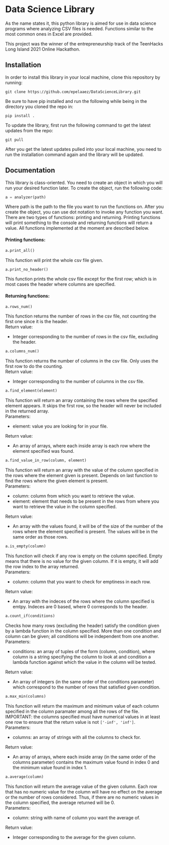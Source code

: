 # Data Science Library
As the name states it, this python library is aimed for use in data science programs where analyzing CSV files is needed. Functions similar to the most common ones in Excel are provided. 

This project was the winner of the entrepreneurship track of the TeenHacks Long Island 2021 Online Hackathon.

## Installation
In order to install this library in your local machine, clone this repository by running:
```
git clone https://github.com/epelaaez/DataScienceLibrary.git
``` 
Be sure to have pip installed and run the following while being in the directory you cloned the repo in:
```
pip install .
```
To update the library, first run the following command to get the latest updates from the repo: 
```
git pull
```
After you get the latest updates pulled into your local machine, you need to run the installation command again and the library will be updated.

## Documentation
This library is class-oriented. You need to create an object in which you will run your desired function later. To create the object, run the following code:
```python
a = analyzer(path)
```
Where path is the path to the file you want to run the functions on. After you create the object, you can use dot notation to invoke any function you want. There are two types of functions: printing and returning. Printing functions will print something to the console and returning functions will return a value. All functions implemented at the moment are described below.

#### Printing functions:
```python
a.print_all()
```
This function will print the whole csv file given.

```python
a.print_no_header()
```
This function prints the whole csv file except for the first row; which is in most cases the header where columns are specified.

#### Returning functions:
```python
a.rows_num()
```
This function returns the number of rows in the csv file, not counting the first one since it is the header.  
Return value:
- Integer corresponding to the number of rows in the csv file, excluding the header.

```python
a.columns_num()
```
This function returns the number of columns in the csv file. Only uses the first row to do the counting.   
Return value:
- Integer corresponding to the number of columns in the csv file.

```python
a.find_element(element)
```
This function will return an array containing the rows where the specified element appears. It skips the first row, so the header will never be included in the returned array.   
Parameters:
- element: value you are looking for in your file.   

Return value:
- An array of arrays, where each inside array is each row where the element specified was found.

```python
a.find_value_in_row(column, element)
```
This function will return an array with the value of the column specified in the rows where the element given is present. Depends on last function to find the rows where the given element is present.   
Parameters:
- column: column from which you want to retrieve the value.
- element: element that needs to be present in the rows from where you want to retrieve the value in the column specified.   

Return value:
- An array with the values found, it will be of the size of the number of the rows where the element specified is present. The values will be in the same order as those rows.

```python
a.is_empty(column)
```
This function will check if any row is empty on the column specified. Empty means that there is no value for the given column. If it is empty, it will add the row index to the array returned.   
Parameters:
- column: column that you want to check for emptiness in each row.   

Return value:
- An array with the indeces of the rows where the column specified is emtpy. Indeces are 0 based, where 0 corresponds to the header.

```python
a.count_if(conditions)
```
Checks how many rows (excluding the header) satisfy the condition given by a lambda function in the column specified. More than one condition and column can be given; all conditions will be independent from one another.   
Parameters:
- conditions: an array of tuples of the form (column, condition), where column is a string specifying the column to look at and condition a lambda function against which the value in the column will be tested.   

Return value:
- An array of integers (in the same order of the conditions parameter) which correspond to the number of rows that satisfied given condition.

```python
a.max_min(columns)
```
This function will return the maximum and minimum value of each column specified in the column paramater among all the rows of the file. IMPORTANT: the columns specified must have numerical values in at least one row to ensure that the return value is not `['-inf', 'inf']`.   
Parameters:
- columns: an array of strings with all the columns to check for.   

Return value:
- An array of arrays, where each inside array (in the same order of the columns parameter) contains the maximum value found in index 0 and the minimum value found in index 1.

```python
a.average(column)
```
This function will return the average value of the given column. Each row that has no numeric value for the column will have no effect on the average or the number of rows considered. Thus, if there are no numeric values in the column specified, the average returned will be 0.   
Parameters:
- column: string with name of column you want the average of.   

Return value:
- Integer corresponding to the average for the given column.
